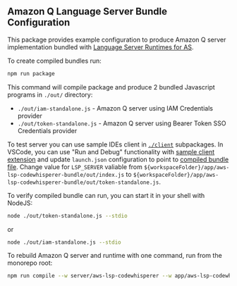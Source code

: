 ## Amazon Q Language Server Bundle Configuration

This package provides example configuration to produce Amazon Q server implementation bundled with [Language Server Runtimes for AS](https://github.com/aws/language-server-runtimes).

To create compiled bundles run:
```bash
npm run package
```

This command will compile package and produce 2 bundled Javascript programs in `./out/` directory: 
- `./out/iam-standalone.js` - Amazon Q server using IAM Credentials provider
- `./out/token-standalone.js` - Amazon Q server using Bearer Token SSO Credentials provider

To test server you can use sample IDEs client in [`./client`](../../client) subpackages. In VSCode, you can use "Run and Debug" functionality with [sample client extension](../../CONTRIBUTING.md#with-minimal-vscode-client) and update `launch.json` configuration to point to [compiled bundle file](../../.vscode/launch.json#L60). Change value for `LSP_SERVER` valiable from `${workspaceFolder}/app/aws-lsp-codewhisperer-bundle/out/index.js` to `${workspaceFolder}/app/aws-lsp-codewhisperer-bundle/out/token-standalone.js`.

To verify compiled bundle can run, you can start it in your shell with NodeJS:

```bash
node ./out/token-standalone.js --stdio
```

or

```bash
node ./out/iam-standalone.js --stdio
```

To rebuild Amazon Q server and runtime with one command, run from the monorepo root:
```bash
npm run compile --w server/aws-lsp-codewhisperer --w app/aws-lsp-codewhisperer-runtimes && npm run package -w app/aws-lsp-codewhisperer-runtimes
```